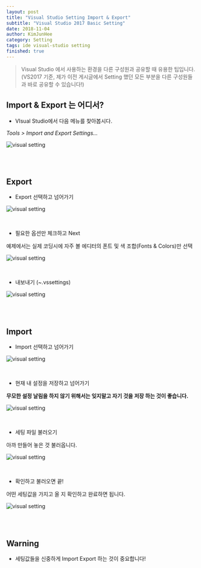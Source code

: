```yaml
---
layout: post
title: "Visual Studio Setting Import & Export"
subtitle: "Visual Studio 2017 Basic Setting"
date: 2018-11-04
author: KimJunHee
category: Setting
tags: ide visual-studio setting
finished: true
---
```


> Visual Studio 에서 사용하는 환경을 다른 구성원과 공유할 때 유용한 팁입니다. (VS2017 기준, 제가 이전 게시글에서 Setting 했던 모든 부분을 다른 구성원들과 바로 공유할 수 있습니다!)


## Import & Export 는 어디서?

* VIsual Studio에서 다음 메뉴를 찾아봅시다.

_Tools > Import and Export Settings..._

![visual setting](/img/setting/2/1.png)



<br/><br/>

## Export

* Export 선택하고 넘어가기

![visual setting](/img/setting/2/2.png)


<br/>

* 필요한 옵션만 체크하고 Next

예제에서는 실제 코딩시에 자주 볼 에디터의 폰트 및 색 조합(Fonts & Colors)만 선택

![visual setting](/img/setting/2/3.png)


<br/>

* 내보내기 (~.vssettings)

![visual setting](/img/setting/2/4.png)



<br/><br/>

## Import

* Import 선택하고 넘어가기

![visual setting](/img/setting/2/5.png)


<br/>

* 현재 내 설정을 저장하고 넘어가기

__무모한 설정 날림을 하지 않기 위해서는 잊지말고 자기 것을 저장 하는 것이 좋습니다.__

![visual setting](/img/setting/2/6.png)


<br/>

* 세팅 파일 불러오기

아까 만들어 놓은 것 불러옵니다.

![visual setting](/img/setting/2/7.png)


<br/>

* 확인하고 불러오면 끝!

어떤 세팅값을 가지고 올 지 확인하고 완료하면 됩니다.

![visual setting](/img/setting/2/8.png)


<br/><br/>

## Warning

* 세팅값들을 신중하게 Import Export 하는 것이 중요합니다!
